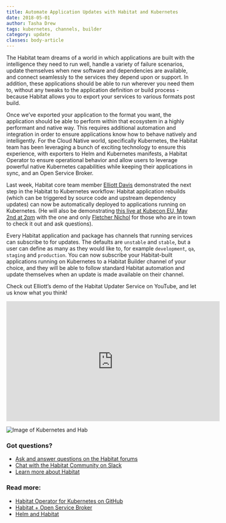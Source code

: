 ```yaml
---
title: Automate Application Updates with Habitat and Kubernetes
date: 2018-05-01
author: Tasha Drew
tags: kubernetes, channels, builder
category: update
classes: body-article
---
```


The Habitat team dreams of a world in which applications are built with the intelligence they need to run well, handle a variety of failure scenarios, update themselves when new software and dependencies are available, and connect seamlessly to the services they depend upon or support. In addition, these applications should be able to run wherever you need them to, without any tweaks to the application definition or build process - because Habitat allows you to export your services to various formats post build. 

Once we’ve exported your application to the format you want, the application should be able to perform within that ecosystem in a highly performant and native way. This requires additional automation and integration in order to ensure applications  know how to behave natively and intelligently. For the Cloud Native world, specifically Kubernetes, the Habitat team has been leveraging a bunch of exciting technology to ensure this experience, with exporters to Helm and Kubernetes manifests, a Habitat Operator to ensure operational behavior and allow users to leverage powerful native Kubernetes capabilities while keeping their applications in sync, and an Open Service Broker.  

Last week, Habitat core team member [Elliott Davis](https://twitter.com/libsysguy) demonstrated the next step in the Habitat to Kubernetes workflow: Habitat application rebuilds (which can be triggered by source code and upstream dependency updates) can now be automatically deployed to applications running on Kubernetes. (He will also be demonstrating [this live at Kubecon EU, May 2nd at 2pm](http://sched.co/Dqua) with the one and only [Fletcher Nichol](https://twitter.com/fnichol) for those who are in town to check it out and ask questions). 

Every Habitat application and package has channels that running services can subscribe to for updates. The defaults are `unstable` and `stable`, but a user can define as many as they would like to, for example `development`, `qa`, `staging` and `production`. You can now subscribe your Habitat-built applications running on Kubernetes to a Habitat Builder channel of your choice, and they will be able to follow standard Habitat automation and update themselves when an update is made available on their channel. 

Check out Elliott’s demo of the Habitat Updater Service on YouTube, and let us know what you think! 

<iframe width="560" height="315" src="https://www.youtube.com/embed/z9MP52kwBgc?rel=0" frameborder="0" allow="autoplay; encrypted-media" allowfullscreen></iframe>

![Image of Kubernetes and Hab](https://www.habitat.sh/images/infographics/deploy-services-to-kubernetes-with-habitat-flow-6ddca9cd.png)

### Got questions? 
* [Ask and answer questions on the Habitat forums](https://forums.habitat.sh/) 
* [Chat with the Habitat Community on Slack](http://slack.habitat.sh/) 
* [Learn more about Habitat](https://www.habitat.sh/) 

### Read more: 
* [Habitat Operator for Kubernetes on GitHub](https://github.com/habitat-sh/habitat-operator) 
* [Habitat + Open Service Broker](https://www.habitat.sh/blog/2018/05/Hab-OSB/) 
* [Helm and Habitat](https://www.habitat.sh/blog/2018/02/Habitat-Helm/) 

